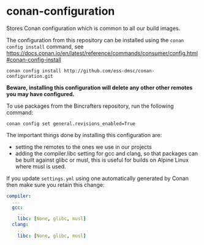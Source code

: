 # conan-configuration
Stores Conan configuration which is common to all our build images.

The configuration from this repository can be installed using the `conan config install` command, see
https://docs.conan.io/en/latest/reference/commands/consumer/config.html#conan-config-install

```
conan config install http://github.com/ess-dmsc/conan-configuration.git
```

**Beware, installing this configuration will delete any other other remotes you may have configured.**

To use packages from the Bincrafters repository, run the following command:

```
conan config set general.revisions_enabled=True
```

The important things done by installing this configuration are:
- setting the remotes to the ones we use in our projects
- adding the compiler.libc setting for gcc and clang, so that packages can be built against glibc or musl, this is useful for builds on Alpine Linux where musl is used.

If you update `settings.yml` using one automatically generated by Conan then make sure you retain this change:
```yml
compiler:
  ...
  gcc:
    ...
    libc: [None, glibc, musl]
  clang:
    ..
    libc: [None, glibc, musl]
```
